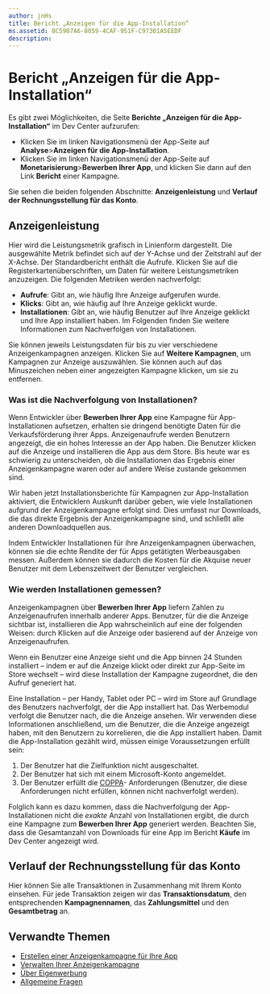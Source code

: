 ```yaml
---
author: jnHs
title: Bericht „Anzeigen für die App-Installation“
ms.assetid: 8C5907A6-8059-4CAF-951F-C97301A5EEDF
description: 
---
```


# Bericht „Anzeigen für die App-Installation“

Es gibt zwei Möglichkeiten, die Seite **Berichte „Anzeigen für die App-Installation“** im Dev Center aufzurufen:

-   Klicken Sie im linken Navigationsmenü der App-Seite auf **Analyse**&gt;**Anzeigen für die App-Installation**.
-   Klicken Sie im linken Navigationsmenü der App-Seite auf **Monetarisierung**&gt;**Bewerben Ihrer App**, und klicken Sie dann auf den Link **Bericht** einer Kampagne.

Sie sehen die beiden folgenden Abschnitte: **Anzeigenleistung** und **Verlauf der Rechnungsstellung für das Konto**.

## Anzeigenleistung

Hier wird die Leistungsmetrik grafisch in Linienform dargestellt. Die ausgewählte Metrik befindet sich auf der Y-Achse und der Zeitstrahl auf der X-Achse. Der Standardbericht enthält die Aufrufe. Klicken Sie auf die Registerkartenüberschriften, um Daten für weitere Leistungsmetriken anzuzeigen. Die folgenden Metriken werden nachverfolgt:

-   **Aufrufe**: Gibt an, wie häufig Ihre Anzeige aufgerufen wurde.
-   **Klicks**: Gibt an, wie häufig auf Ihre Anzeige geklickt wurde.
-   **Installationen**: Gibt an, wie häufig Benutzer auf Ihre Anzeige geklickt und Ihre App installiert haben. Im Folgenden finden Sie weitere Informationen zum Nachverfolgen von Installationen.

Sie können jeweils Leistungsdaten für bis zu vier verschiedene Anzeigenkampagnen anzeigen. Klicken Sie auf **Weitere Kampagnen**, um Kampagnen zur Anzeige auszuwählen. Sie können auch auf das Minuszeichen neben einer angezeigten Kampagne klicken, um sie zu entfernen.

### Was ist die Nachverfolgung von Installationen?

Wenn Entwickler über **Bewerben Ihrer App** eine Kampagne für App-Installationen aufsetzen, erhalten sie dringend benötigte Daten für die Verkaufsförderung ihrer Apps. Anzeigenaufrufe werden Benutzern angezeigt, die ein hohes Interesse an der App haben. Die Benutzer klicken auf die Anzeige und installieren die App aus dem Store. Bis heute war es schwierig zu unterscheiden, ob die Installationen das Ergebnis einer Anzeigenkampagne waren oder auf andere Weise zustande gekommen sind.

Wir haben jetzt Installationsberichte für Kampagnen zur App-Installation aktiviert, die Entwicklern Auskunft darüber geben, wie viele Installationen aufgrund der Anzeigenkampagne erfolgt sind. Dies umfasst nur Downloads, die das direkte Ergebnis der Anzeigenkampagne sind, und schließt alle anderen Downloadquellen aus.

Indem Entwickler Installationen für ihre Anzeigenkampagnen überwachen, können sie die echte Rendite der für Apps getätigten Werbeausgaben messen. Außerdem können sie dadurch die Kosten für die Akquise neuer Benutzer mit dem Lebenszeitwert der Benutzer vergleichen.

### Wie werden Installationen gemessen?

Anzeigenkampagnen über **Bewerben Ihrer App** liefern Zahlen zu Anzeigenaufrufen innerhalb anderer Apps. Benutzer, für die die Anzeige sichtbar ist, installieren die App wahrscheinlich auf eine der folgenden Weisen: durch Klicken auf die Anzeige oder basierend auf der Anzeige von Anzeigenaufrufen.

Wenn ein Benutzer eine Anzeige sieht und die App binnen 24 Stunden installiert – indem er auf die Anzeige klickt oder direkt zur App-Seite im Store wechselt – wird diese Installation der Kampagne zugeordnet, die den Aufruf generiert hat.

Eine Installation – per Handy, Tablet oder PC – wird im Store auf Grundlage des Benutzers nachverfolgt, der die App installiert hat. Das Werbemodul verfolgt die Benutzer nach, die die Anzeige ansehen. Wir verwenden diese Informationen anschließend, um die Benutzer, die die Anzeige angezeigt haben, mit den Benutzern zu korrelieren, die die App installiert haben. Damit die App-Installation gezählt wird, müssen einige Voraussetzungen erfüllt sein:

1.  Der Benutzer hat die Zielfunktion nicht ausgeschaltet.
2.  Der Benutzer hat sich mit einem Microsoft-Konto angemeldet.
3.  Der Benutzer erfüllt die [COPPA](http://go.microsoft.com/fwlink?LinkId=536558)- Anforderungen (Benutzer, die diese Anforderungen nicht erfüllen, können nicht nachverfolgt werden).

Folglich kann es dazu kommen, dass die Nachverfolgung der App-Installationen nicht die *exakte* Anzahl von Installationen ergibt, die durch eine Kampagne zum **Bewerben Ihrer App** generiert werden. Beachten Sie, dass die Gesamtanzahl von Downloads für eine App im Bericht **Käufe** im Dev Center angezeigt wird.

## Verlauf der Rechnungsstellung für das Konto

Hier können Sie alle Transaktionen in Zusammenhang mit Ihrem Konto einsehen. Für jede Transaktion zeigen wir das **Transaktionsdatum**, den entsprechenden **Kampagnennamen**, das **Zahlungsmittel** und den **Gesamtbetrag** an.

## Verwandte Themen

* [Erstellen einer Anzeigenkampagne für Ihre App](create-an-ad-campaign-for-your-app.md)
* [Verwalten Ihrer Anzeigenkampagne](managing-your-ad-campaign.md)
* [Über Eigenwerbung](about-house-ads.md)
* [Allgemeine Fragen](common-questions.md)
 

 






<!--HONumber=May16_HO2-->


